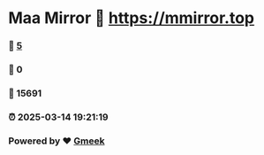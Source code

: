 # Maa Mirror :link: https://mmirror.top 
### :page_facing_up: [5](https://mmirror.top/tag.html) 
### :speech_balloon: 0 
### :hibiscus: 15691 
### :alarm_clock: 2025-03-14 19:21:19 
### Powered by :heart: [Gmeek](https://github.com/Meekdai/Gmeek)
